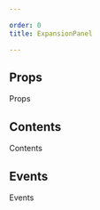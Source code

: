 ```yaml
---

order: 0
title: ExpansionPanel

---
```

 
## Props
 
Props
 
## Contents
 
Contents
 
## Events
 
Events
 
